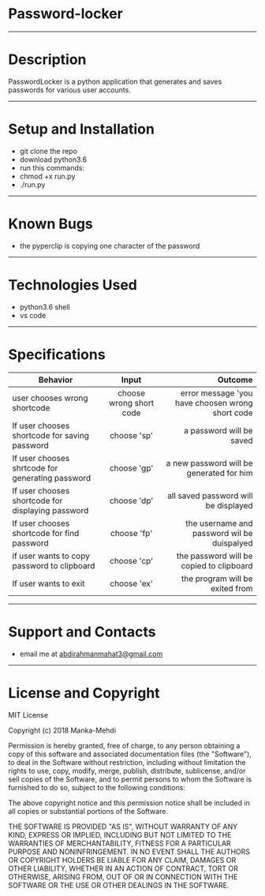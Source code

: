 # Password-locker
***
# Description
PasswordLocker is a python application that generates and saves passwords for various user accounts.
***
# Setup and Installation
* git clone the repo
* download python3.6
* run this commands:
* chmod +x run.py
* ./run.py
***
# Known Bugs
* the pyperclip is copying one character of the password
***
# Technologies Used
* python3.6 shell
* vs code
***
# Specifications
| Behavior        | Input           | Outcome  |
| ------------- |:-------------:| -----:|
| user chooses wrong shortcode |choose wrong short code | error message 'you have choosen wrong short code |
| If user chooses shortcode for saving password| choose 'sp' | a password will be saved|
| If user chooses shrtcode for generating password | choose 'gp'| a new password will be generated for him |
| If user chooses shortcode for displaying password |  choose 'dp'| all saved password will be displayed |
| If user chooses shortcode for find password | choose 'fp'| the username and password wil be duispalyed |
|if user wants to copy password to clipboard| choose 'cp'|the password will be copied to clipboard|
|If user wants to exit| choose 'ex'| the program will be exited from|
***
# Support and Contacts
* email me at abdirahmanmahat3@gmail.com
***
# License and Copyright
MIT License

Copyright (c) 2018 Manka-Mehdi

Permission is hereby granted, free of charge, to any person obtaining a copy of this software and associated documentation files (the "Software"), to deal in the Software without restriction, including without limitation the rights to use, copy, modify, merge, publish, distribute, sublicense, and/or sell copies of the Software, and to permit persons to whom the Software is furnished to do so, subject to the following conditions:

The above copyright notice and this permission notice shall be included in all copies or substantial portions of the Software.

THE SOFTWARE IS PROVIDED "AS IS", WITHOUT WARRANTY OF ANY KIND, EXPRESS OR IMPLIED, INCLUDING BUT NOT LIMITED TO THE WARRANTIES OF MERCHANTABILITY, FITNESS FOR A PARTICULAR PURPOSE AND NONINFRINGEMENT. IN NO EVENT SHALL THE AUTHORS OR COPYRIGHT HOLDERS BE LIABLE FOR ANY CLAIM, DAMAGES OR OTHER LIABILITY, WHETHER IN AN ACTION OF CONTRACT, TORT OR OTHERWISE, ARISING FROM, OUT OF OR IN CONNECTION WITH THE SOFTWARE OR THE USE OR OTHER DEALINGS IN THE SOFTWARE.

